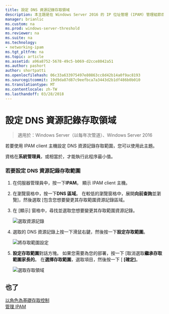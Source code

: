 ```yaml
---
title: 設定 DNS 資源記錄存取領域
description: 本主題是在 Windows Server 2016 的 IP 位址管理 (IPAM) 管理組節目表的一部分。
manager: brianlic
ms.custom: na
ms.prod: windows-server-threshold
ms.reviewer: na
ms.suite: na
ms.technology:
- networking-ipam
ms.tgt_pltfrm: na
ms.topic: article
ms.assetid: a96a8752-5678-49c5-b069-d2cce8042a51
ms.author: pashort
author: shortpatti
ms.openlocfilehash: 06c33a633975497e80863cc8d42b14a0f9ac8193
ms.sourcegitcommit: 19d9da87d87c9eefbca7a3443d2b1df486b0b010
ms.translationtype: MT
ms.contentlocale: zh-TW
ms.lasthandoff: 03/28/2018
---
```

# <a name="set-access-scope-for-dns-resource-records"></a>設定 DNS 資源記錄存取領域

>適用於：Windows Server（以每年次管道）、Windows Server 2016

若要使用 IPAM client 主機設定 DNS 資源記錄存取範圍，您可以使用此主題。  
  
資格在**系統管理員**，或相當於，才能執行此程序最小值。  
  
### <a name="to-set-access-scope-for-dns-resource-records"></a>若要設定 DNS 資源記錄存取範圍  
  
1.  在伺服器管理員中，按一下**IPAM**。 顯示 IPAM client 主機。  
  
2.  在瀏覽窗格中，按一下**DNS 區域**。  在較低的瀏覽窗格中，展開**向前查詢**並瀏覽]，然後選取 [包含您想要變更其存取範圍資源記錄區域。  
  
3.  在 [顯示] 窗格中，尋找並選取您想要變更其存取範圍資源記錄。  
  
    ![選取資源記錄](../../media/Set-Access-Scope-for-DNS-Resource-Records/ipam_RestrictUserToRRControl_02.jpg)  
  
4.  選取的 DNS 資源記錄上按一下滑鼠右鍵，然後按一下**設定存取範圍**。  
  
    ![將存取範圍設定](../../media/Set-Access-Scope-for-DNS-Resource-Records/ipam_RestrictUserToRRControl_03.jpg)  
  
5.  **設定存取範圍**對話方塊。 如果您需要為您的部署，按一下 [取消選取**繼承存取範圍家長的**。 在**選擇存取範圍**，選取項目，然後按一下 [ **[確定]**。  
  
    ![選取存取領域](../../media/Set-Access-Scope-for-DNS-Resource-Records/ipam_RestrictUserToRRControl_04.jpg)  
  
## <a name="see-also"></a>也了  
[以角色為基礎存取控制](Role-based-Access-Control.md)  
[管理 IPAM](Manage-IPAM.md)  
  


